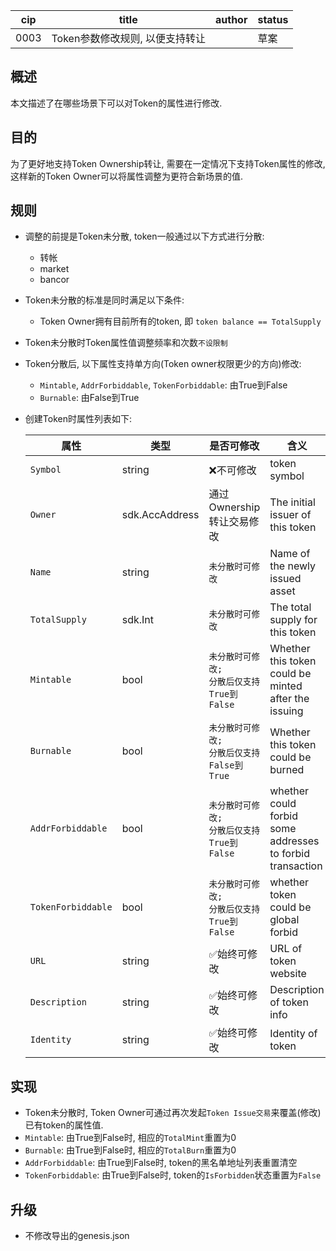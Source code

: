 cip | title | author | status |
-------|-------|------|-------|
0003 | Token参数修改规则, 以便支持转让 | | 草案|



## 概述

本文描述了在哪些场景下可以对Token的属性进行修改.



## 目的

为了更好地支持Token Ownership转让, 需要在一定情况下支持Token属性的修改, 这样新的Token Owner可以将属性调整为更符合新场景的值.



## 规则

- 调整的前提是Token未分散, token一般通过以下方式进行分散:
    - 转帐
    - market
    - bancor

- Token未分散的标准是同时满足以下条件:
  
  - Token Owner拥有目前所有的token, 即 `token balance == TotalSupply`
  
- Token未分散时Token属性值调整频率和次数`不设限制`

- Token分散后, 以下属性支持单方向(Token owner权限更少的方向)修改:
    - `Mintable`, `AddrForbiddable`, `TokenForbiddable`: 由True到False
    - `Burnable`: 由False到True

- 创建Token时属性列表如下:

    | 属性               | 类型            | 是否可修改 | 含义      |
    | ------------------ | -------------- | -------- | -------- |
    | `Symbol`           | string         | ❌不可修改 | token symbol |
    | `Owner`            | sdk.AccAddress | 通过Ownership转让交易修改 | The initial issuer of this token |
    | `Name`             | string         | `未分散时可修改`  | Name of the newly issued asset |
    | `TotalSupply`      | sdk.Int        | `未分散时可修改` | The total supply for this token |
    | `Mintable`         | bool           | `未分散时可修改;`<br>`分散后仅支持True到False` | Whether this token could be <br>minted after the issuing |
    | `Burnable`         | bool           | `未分散时可修改;`<br>`分散后仅支持False到True` | Whether this token could be burned |
    | `AddrForbiddable`  | bool           | `未分散时可修改;`<br>`分散后仅支持True到False` | whether could forbid some addresses<br> to forbid transaction |
    | `TokenForbiddable` | bool           | `未分散时可修改;`<br>`分散后仅支持True到False` | whether token could be global forbid |
    | `URL`              | string         |✅始终可修改 | URL of token website |
    | `Description`      | string         |✅始终可修改 | Description of token info |
    | `Identity`         | string         |✅始终可修改 | Identity of token |



## 实现

- Token未分散时, Token Owner可通过再次发起`Token Issue交易`来覆盖(修改)已有token的属性值.
- `Mintable`: 由True到False时, 相应的`TotalMint`重置为0
- `Burnable`: 由True到False时, 相应的`TotalBurn`重置为0
- `AddrForbiddable`: 由True到False时, token的黑名单地址列表重置清空
- `TokenForbiddable`: 由True到False时, token的`IsForbidden`状态重置为`False`



## 升级

- 不修改导出的genesis.json
